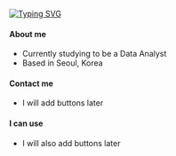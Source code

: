 [![Typing SVG](https://readme-typing-svg.demolab.com/?lines=Happy+to+see+you!&multiline=true&repeat=true&color=72BF91&size=25)](https://git.io/typing-svg)


#### About me
* Currently studying to be a Data Analyst
* Based in Seoul, Korea

#### Contact me
* I will add buttons later

#### I can use
* I will also add buttons later
